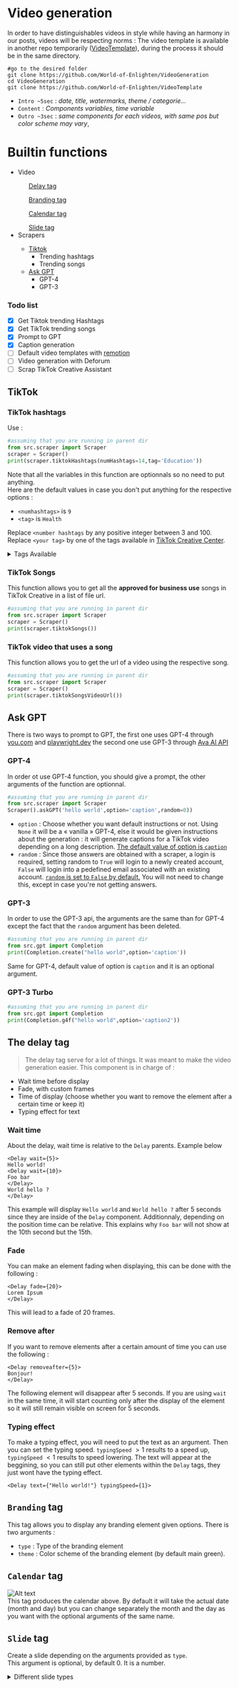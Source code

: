 # Video generation

In order to have distinguishables videos in style while having an harmony in our posts, videos will be respecting norms :
The video template is available in another repo temporarily (<a href="https://github.com/World-of-Enlighten/VideoTemplate">VideoTemplate</a>), during the process it should be in the same directory.
```
#go to the desired folder
git clone https://github.com/World-of-Enlighten/VideoGeneration
cd VideoGeneration
git clone https://github.com/World-of-Enlighten/VideoTemplate
```

- `Intro ~5sec` : *date, title, watermarks, theme / categorie...* 
- `Content` : *Components variables, time variable*
- `Outro ~3sec` : *same components for each videos, with same pos but color scheme may vary*, 


# Builtin functions

<ul>
<li>Video</li>
<ul><a href="#delay">Delay tag</a></ul>
<ul><a href="#branding">Branding tag</a></ul>
<ul><a href="#calendar">Calendar tag</a></ul>
<ul><a href="#slide">Slide tag</a></ul>
<li>Scrapers</li>
<ul>
<li><a href="#tiktok">Tiktok</a>
<ul><li>Trending hashtags</li><li>Trending songs</li></ul></li>
<li><a href="#ask-gpt">Ask GPT</a>
<ul><li>GPT-4</li><li>GPT-3</li></ul>
</li>
</ul>
</ul>


### Todo list

- [x] Get Tiktok trending Hashtags 
- [x] Get TikTok trending songs 
- [x] Prompt to GPT 
- [x] Caption generation 
- [ ] Default video templates with <a href="https://www.remotion.dev/">remotion</a>
- [ ] Video generation with Deforum
- [ ] Scrap TikTok Creative Assistant
## TikTok

### TikTok hashtags

Use : 
```py
#assuming that you are running in parent dir
from src.scraper import Scraper
scraper = Scraper()
print(scraper.tiktokHashtags(numHashtags=14,tag='Education'))
```

Note that all the variables in this function are optionnals so no need to put anything. <br>
Here are the default values in case you don't put anything for the respective options :

- `<numhashtags>` is `9`
- `<tag>` is `Health`


Replace `<number hashtags` by any positive integer between 3 and 100.
Replace `<your tag>` by one of the tags available in <a href="https://ads.tiktok.com/business/creativecenter/inspiration/popular/hashtag/pc/en">TikTok Creative Center</a>.

<details>
<summary>Tags Available</summary>
- Apparel & Accessories<br>
- Baby, Kids & Maternity<br>
- Beauty & Personal Care<br>
- Business Services<br>
- Education<br>
- Financial Services<br>
- Food & Beverage<br>
- Games<br>
- Health<br>
- Home Improvement<br>
- Household Products<br>
- Life Services<br>
- News & Entertainment<br>
- Pets<br>
- Sports & Outdoor<br>
- Tech & Electronics<br>
- Travel<br>
- Vehicle & Transportation<br>
</details>

### TikTok Songs

This function allows you to get all the **approved for business use** songs in TikTok Creative in a list of file url.


```py
#assuming that you are running in parent dir
from src.scraper import Scraper
scraper = Scraper()
print(scraper.tiktokSongs())
```

### TikTok video that uses a song

This function allows you to get the url of a video using the respective song.
```py
#assuming that you are running in parent dir
from src.scraper import Scraper
scraper = Scraper()
print(scraper.tiktokSongsVideoUrl())
```


## Ask GPT

There is two ways to prompt to GPT, the first one uses GPT-4 through <a href="https://you.com">you.com</a> and <a href="https://playwright.dev">playwright.dev</a> the second one use GPT-3 through <a href="https://ava-ai-ef611.web.app/">Ava AI API</a>

### GPT-4

In order ot use GPT-4 function, you should give a prompt, the other arguments of the function are optionnal. 
```py
#assuming that you are running in parent dir
from src.scraper import Scraper
Scraper().askGPT('hello world',option='caption',random=0))
```

- `option` : Choose whether you want default instructions or not. Using `None` it will be a « vanilla » GPT-4, else it would be given instructions about the generation : it will generate captions for a TikTok video depending on a long description. <u>The default value of option is `caption`</u>
- `random` : Since those answers are obtained with a scraper, a login is required, setting random to `True` will login to a newly created account, `False` will login into a pedefined email associated with an existing account.
<u>`random` is set to `False` by default.</u> You will not need to change this, except in case you're not getting answers.

### GPT-3

In order to use the GPT-3 api, the arguments are the same than for GPT-4 except the fact that the `random` argument has been deleted.

```py
#assuming that you are running in parent dir
from src.gpt import Completion
print(Completion.create("hello world",option='caption'))
```

Same for GPT-4, default value of option is `caption` and it is an optional argument.

### GPT-3 Turbo

```py
#assuming that you are running in parent dir
from src.gpt import Completion
print(Completion.g4f("hello world",option='caption2'))
```

## <a id="delay">The delay tag</a>

> The delay tag serve for a lot of things. It was meant to make the video generation easier. This component is in charge of :

- Wait time before display
- Fade, with custom frames
- Time of display (choose whether you want to remove the element after a certain time or keep it)
- Typing effect for text


### Wait time
About the delay, wait time is relative to the `Delay` parents. Example below
```tsx
<Delay wait={5}>
Hello world!
<Delay wait={10}>
Foo bar
</Delay>
World hello ?
</Delay>
```
This example will display `Hello world` and `World hello ?` after 5 seconds since they are inside of the `Delay` component. Additionnaly, depending on the position time can be relative. This explains why `Foo bar` will not show at the 10th second but the 15th.

### Fade

You can make an element fading when displaying, this can be done with the following :
```tsx
<Delay fade={20}>
Lorem Ipsum
</Delay>
```
This will lead to a fade of 20 frames. 

### Remove after

If you want to remove elements after a certain amount of time you can use the following :
```tsx
<Delay removeafter={5}>
Bonjour!
</Delay>
```
The following element will disappear after 5 seconds. If you are using `wait` in the same time, it will start counting only after the display of the element so it will still remain visible on screen for 5 seconds. 


### Typing effect

To make a typing effect, you will need to put the text as an argument. Then you can set the typing speed. `typingSpeed` $> 1$ results to a speed up, `typingSpeed` $< 1$ results to speed lowering.
The text will appear at the beggining, so you can still put other elements within the `Delay` tags, they just wont have the typing effect.

```tsx
<Delay text={"Hello world!"} typingSpeed={1}>
```

## <a id="branding">`Branding` tag</a>

This tag allows you to display any branding element given options.
There is two arguments :<br>
- `type` : Type of the branding element<br>
- `theme` : Color scheme of the branding element (by default main green).

## <a id="calendar">`Calendar` tag</a>
![Alt text](https://media.discordapp.net/attachments/1122621699620352080/1140648604550320198/image.png?width=700&height=660)<br>
This tag produces the calendar above. By default it will take the actual date (month and day) but you can change separately the month and the day as you want with the optional arguments of the same name.

## <a id="slide">`Slide` tag</a>

Create a slide depending on the arguments provided as `type`.<br>
This argument is optional, by default 0. It is a number.<br>
<details>
  <summary>Different slide types</summary>
  <table>
    <thead>
      <tr>
        <th>Slide Number</th>
        <th>Result</th>
      </tr>
    </thead>
    <tbody>
      <tr>
        <td>0</td>
        <td>
          <img src="https://media.discordapp.net/attachments/1122621699620352080/1140658668480774194/image.png?width=738&height=1236" style="zoom: 0.3" />
        </td>
      </tr>
      <tr>
        <td>1</td>
        <td>
          <img src="https://media.discordapp.net/attachments/1122621699620352080/1140667307102842952/image.png?width=738&height=1236" style="zoom: 0.3" />
        </td>
      </tr>
      <tr>
        <td>2</td>
        <td>
          <img src="https://media.discordapp.net/attachments/1122621699620352080/1140667693222072431/image.png?width=738&height=1236" style="zoom: 0.3" />
        </td>
      </tr>
    </tbody>
  </table>
</details>



